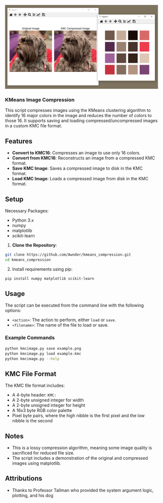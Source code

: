 <img src="./kmc_compressed_example.PNG" />

### KMeans Image Compression

This script compresses images using the KMeans clustering algorithm to identify 16 major colors in the image and reduces the number of colors to those 16. It supports saving and loading compressed/uncompressed images in a custom KMC file format.

## Features
- **Convert to KMC16**: Compresses an image to use only 16 colors.
- **Convert from KMC16**: Reconstructs an image from a compressed KMC format.
- **Save KMC Image**: Saves a compressed image to disk in the KMC format.
- **Load KMC Image**: Loads a compressed image from disk in the KMC format.

## Setup
Necessary Packages:
- Python 3.x
- numpy
- matplotlib
- scikit-learn

1. **Clone the Repository**: 
  ```bash
  git clone https://github.com/Awnder/kmeans_compression.git
  cd kmeans_compression
  ```

2. Install requirements using pip:
  ```bash
  pip install numpy matplotlib scikit-learn
  ```

## Usage
The script can be executed from the command line with the following options:

- `<action>`: The action to perform, either `load` or `save`.
- `<filename>`: The name of the file to load or save.

### Example Commands
```sh
python kmcimage.py save example.png
python kmcimage.py load example.kmc
python kmcimage.py --help
```

## KMC File Format
The KMC file format includes:
- A 4-byte header: `KMC:`
- A 2-byte unsigned integer for width
- A 2-byte unsigned integer for height
- A 16x3 byte RGB color palette
- Pixel byte pairs, where the high nibble is the first pixel and the low nibble is the second

## Notes
- This is a lossy compression algorithm, meaning some image quality is sacrificed for reduced file size.
- The script includes a demonstration of the original and compressed images using matplotlib.

## Attributions
- Thanks to Professor Tallman who provided the system argument logic, plotting, and his dog
